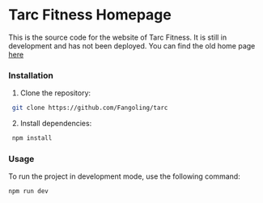 # Tarc Fitness Homepage
This is the source code for the website of Tarc Fitness. It is still in development and has not been deployed.
You can find the old home page [here](https://tarc-fitness.com)

### Installation
1. Clone the repository:
```bash
 git clone https://github.com/Fangoling/tarc
```

2. Install dependencies:
```bash
 npm install
 ```

### Usage
To run the project in development mode, use the following command:
```bash
npm run dev
```
